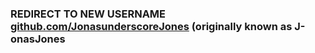 ### REDIRECT TO NEW USERNAME [github.com/JonasunderscoreJones](https://github.com/JonasunderscoreJones) (originally known as J-onasJones
